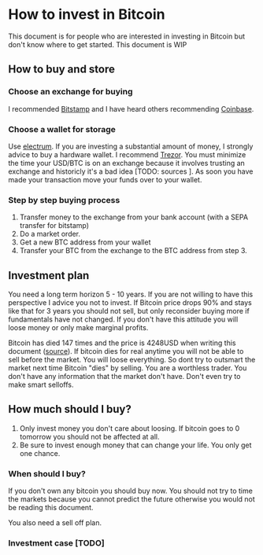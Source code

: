 # How to invest in Bitcoin
This document is for people who are interested in investing in Bitcoin but don't know where to get started. This document is WIP

## How to buy and store
### Choose an exchange for buying
I recommended [Bitstamp](http://bitstamp.net/) and I have heard others recommending [Coinbase](https://www.coinbase.com/join). 

### Choose a wallet for storage
Use [electrum](https://electrum.org/#home). If you are investing a substantial amount of money, I strongly advice to buy a hardware wallet. I recommend [Trezor](https://trezor.io/). You must minimize the time your USD/BTC is on an exchange because it involves trusting an exchange and historicly it's a bad idea [TODO: sources ]. As soon you have made your transaction move your funds over to your wallet. 

### Step by step buying process

1. Transfer money to the exchange from your bank account (with a SEPA transfer for bitstamp)
2. Do a market order.
3. Get a new BTC address from your wallet
4. Transfer your BTC from the exchange to the BTC address from step 3.

## Investment plan

You need a long term horizon 5 - 10 years. If you are not willing to have this perspective I advice you not to invest. If Bitcoin price drops 90% and stays like that for 3 years you should not sell, but only reconsider buying more if fundamentals have not changed. If you don't have this attitude you will loose money or only make marginal profits. 

Bitcoin has died 147 times and the price is 4248USD when writing this document ([source](https://99bitcoins.com/bitcoinobituaries/)). If bitcoin dies for real anytime you will not be able to sell before the market. You will loose everything. So dont try to outsmart the market next time Bitcoin "dies" by selling. You are a worthless trader. You don't have any information that the market don't have. Don't even try to make smart selloffs.

## How much should I buy?

1. Only invest money you don't care about loosing. If bitcoin goes to 0 tomorrow you should not be affected at all.
2. Be sure to invest enough money that can change your life. You only get one chance.

### When should I buy? 
If you don't own any bitcoin you should buy now. You should not try to time the markets because you cannot predict the future otherwise you would not be reading this document.

You also need a sell off plan. 

### Investment case [TODO]
